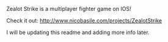 Zealot Strike is a multiplayer fighter game on IOS!

Check it out:
http://www.nicobasile.com/projects/ZealotStrike

I will be updating this readme and adding more info later.
